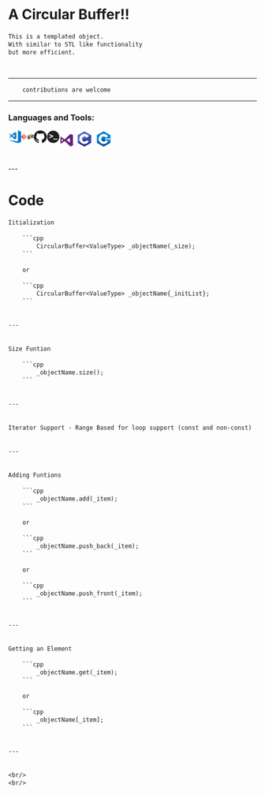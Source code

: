 # A Circular Buffer!!
    This is a templated object.
    With similar to STL like functionality
    but more efficient.

<br/>


---

```cpp
    contributions are welcome
```

---


### Languages and Tools:

<a title="Visual Studio"><img src="https://github.com/Eshanatnight/Eshanatnight/blob/master/icons/visual-studio.png" height=30/> </a>
<img align="left" alt="Visual Studio Code" width="26px" src="https://raw.githubusercontent.com/github/explore/80688e429a7d4ef2fca1e82350fe8e3517d3494d/topics/visual-studio-code/visual-studio-code.png" />
<img align="left" alt="Git" width="26px" img src="https://raw.githubusercontent.com/github/explore/80688e429a7d4ef2fca1e82350fe8e3517d3494d/topics/git/git.png" />
<img align="left" alt="GitHub" width="26px" src="https://raw.githubusercontent.com/github/explore/78df643247d429f6cc873026c0622819ad797942/topics/github/github.png" />
<a title="C"><img src="https://github.com/Eshanatnight/Eshanatnight/blob/master/icons/c.png" height=35 /> </a>
<a title="C++"><img src="https://github.com/Eshanatnight/Eshanatnight/blob/master/icons/cpp.png" height=35/> </a>
<img align="left" alt="Terminal" width="26px" src="https://raw.githubusercontent.com/github/explore/80688e429a7d4ef2fca1e82350fe8e3517d3494d/topics/terminal/terminal.png" />

<br/>
---

# Code

    Iitialization

        ```cpp
            CircularBuffer<ValueType> _objectName(_size);
        ```

        or

        ```cpp
            CircularBuffer<ValueType> _objectName{_initList};
        ```


    ---


    Size Funtion

        ```cpp
            _objectName.size();
        ```


    ---


    Iterator Support - Range Based for loop support (const and non-const)


    ---


    Adding Funtions

        ```cpp
            _objectName.add(_item);
        ```

        or

        ```cpp
            _objectName.push_back(_item);
        ```

        or

        ```cpp
            _objectName.push_front(_item);
        ```


    ---


    Getting an Element

        ```cpp
            _objectName.get(_item);
        ```

        or

        ```cpp
            _objectName[_item];
        ```


    ---


    <br/>
    <br/>
